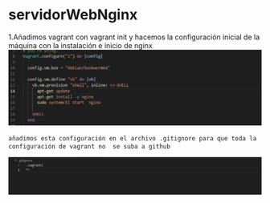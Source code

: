 # servidorWebNginx

1.Añadimos vagrant con vagrant init y hacemos la configuración inicial de la máquina con la instalación e inicio de nginx
![alt text](images/image.png)

    añadimos esta configuración en el archivo .gitignore para que toda la configuración de vagrant no  se suba a github
![alt text](images/image1.png)


